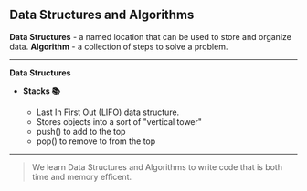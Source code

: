 ## Data Structures and Algorithms

**Data Structures** - a named location that can be used to store and organize data.
**Algorithm** - a collection of steps to solve a problem.

---

**Data Structures**

- **Stacks 📚**

  - Last In First Out (LIFO) data structure.
  - Stores objects into a sort of "vertical tower"
  - push() to add to the top
  - pop() to remove to from the top

---

> We learn Data Structures and Algorithms to write code that is both time and memory efficent.
